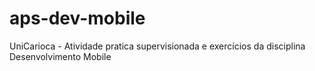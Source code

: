 # aps-dev-mobile
UniCarioca - Atividade pratica supervisionada e exercícios da disciplina Desenvolvimento Mobile
